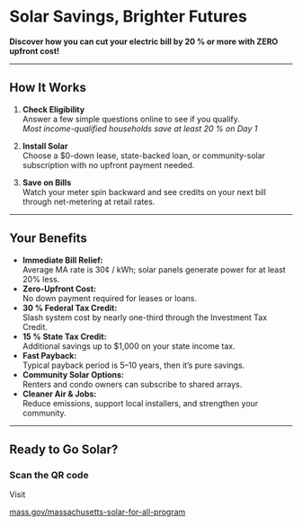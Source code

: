 <!-- Brochure Copy -->

# Solar Savings, Brighter Futures

**Discover how you can cut your electric bill by 20 % or more with ZERO upfront cost!**

---

## How It Works

1. **Check Eligibility**  
   Answer a few simple questions online to see if you qualify.  
   _Most income-qualified households save at least 20 % on Day 1_

2. **Install Solar**  
   Choose a $0-down lease, state-backed loan, or community-solar subscription with no upfront payment needed.

3. **Save on Bills**  
   Watch your meter spin backward and see credits on your next bill through net-metering at retail rates.

---

## Your Benefits

- **Immediate Bill Relief:**  
  Average MA rate is 30¢ / kWh; solar panels generate power for at least 20% less.
- **Zero-Upfront Cost:**  
  No down payment required for leases or loans.
- **30 % Federal Tax Credit:**  
  Slash system cost by nearly one-third through the Investment Tax Credit.
- **15 % State Tax Credit:**  
  Additional savings up to $1,000 on your state income tax.
- **Fast Payback:**  
  Typical payback period is 5–10 years, then it’s pure savings.
- **Community Solar Options:**  
  Renters and condo owners can subscribe to shared arrays.
- **Cleaner Air & Jobs:**  
  Reduce emissions, support local installers, and strengthen your community.

---

## Ready to Go Solar?

### Scan the QR code

Visit

[mass.gov/massachusetts-solar-for-all-program](https://www.mass.gov/massachusetts-solar-for-all-program)
